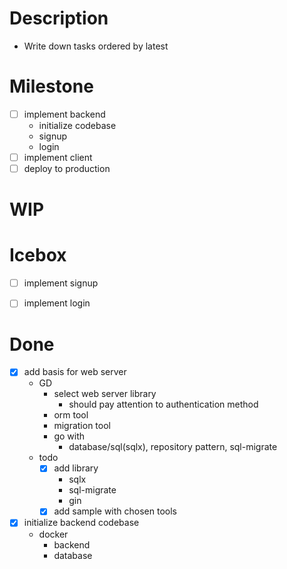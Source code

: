 # Description
- Write down tasks ordered by latest

# Milestone
- [ ] implement backend
  - initialize codebase
  - signup
  - login
- [ ] implement client
- [ ] deploy to production

# WIP

# Icebox
- [ ] implement signup

- [ ] implement login

# Done
- [x] add basis for web server
  - GD
    - select web server library
      - should pay attention to authentication method
    - orm tool
    - migration tool
    - go with
      - database/sql(sqlx), repository pattern, sql-migrate
  - todo
    - [x] add library
      - sqlx
      - sql-migrate
      - gin
    - [x] add sample with chosen tools
- [x] initialize backend codebase
  - docker
    - backend
    - database
